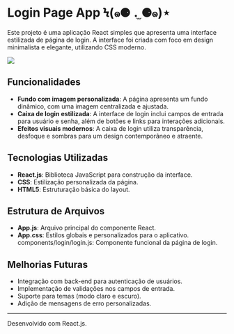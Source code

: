 # Login Page App Ϟ(๑⚈ ․̫ ⚈๑)⋆

Este projeto é uma aplicação React simples que apresenta uma interface estilizada de página de login. A interface foi criada com foco em design minimalista e elegante, utilizando CSS moderno.

![](https://github.com/shirlyalima/tela-de-login-react/blob/0bcb4aa81e66595ef7291d6c40042359257ef505/exemplo%20do%20projeto.gif)

## Funcionalidades

- **Fundo com imagem personalizada**: A página apresenta um fundo dinâmico, com uma imagem centralizada e ajustada.
- **Caixa de login estilizada**: A interface de login inclui campos de entrada para usuário e senha, além de botões e links para interações adicionais.
- **Efeitos visuais modernos**: A caixa de login utiliza transparência, desfoque e sombras para um design contemporâneo e atraente.

## Tecnologias Utilizadas

- **React.js**: Biblioteca JavaScript para construção da interface.
- **CSS**: Estilização personalizada da página.
- **HTML5**: Estruturação básica do layout.

## Estrutura de Arquivos

- **App.js**: Arquivo principal do componente React.
- **App.css**: Estilos globais e personalizados para o aplicativo.
components/login/login.js: Componente funcional da página de login.

## Melhorias Futuras
- Integração com back-end para autenticação de usuários.
- Implementação de validações nos campos de entrada.
- Suporte para temas (modo claro e escuro).
- Adição de mensagens de erro personalizadas.

----
Desenvolvido com React.js.
